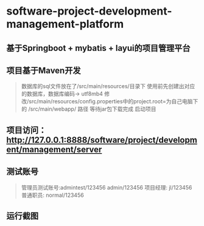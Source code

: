 # software-project-development-management-platform

## 基于Springboot + mybatis + layui的项目管理平台
## 项目基于Maven开发

> 数据库的sql文件放在了/src/main/resources/目录下
> 使用前先创建出对应的数据库，数据库编码-> utf8mb4
> 修改/src/main/resources/config.properties中的project.root=为自己电脑下的 /src/main/webapp/ 路径
> 等待jar包下载完成
> 启动项目

## 项目访问：http://127.0.0.1:8888/software/project/development/management/server

## 测试账号
> 管理员测试账号:admintest/123456    admin/123456
> 项目经理: jl/123456
> 普通职员: normal/123456

## 运行截图
[](https://raw.githubusercontent.com/hanhuafeng/software-project-development-management-platform/master/pic/FC9DDE71-A29B-41BD-AE63-5FA4CAACE3D8.png)
[](https://raw.githubusercontent.com/hanhuafeng/software-project-development-management-platform/master/pic/main/pic/DA3667BC-E2CA-4842-8F20-B7A6F2BEF895.png)
[](https://raw.githubusercontent.com/hanhuafeng/software-project-development-management-platform/master/pic/B47215F2-78F7-44FE-B025-419ECAE7E995.png)
